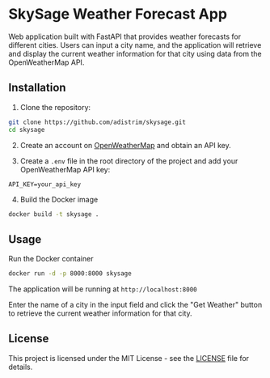# SkySage Weather Forecast App

Web application built with FastAPI that provides weather forecasts for different cities. Users can input a city name, and the application will retrieve and display the current weather information for that city using data from the OpenWeatherMap API.

## Installation

1. Clone the repository:

```bash
git clone https://github.com/adistrim/skysage.git
cd skysage
```

2. Create an account on [OpenWeatherMap](https://openweathermap.org/) and obtain an API key.

3. Create a `.env` file in the root directory of the project and add your OpenWeatherMap API key:

```
API_KEY=your_api_key
```

4. Build the Docker image

```bash
docker build -t skysage .
```

## Usage


Run the Docker container

```bash
docker run -d -p 8000:8000 skysage
```

The application will be running at ```http://localhost:8000```

Enter the name of a city in the input field and click the "Get Weather" button to retrieve the current weather information for that city.

## License

This project is licensed under the MIT License - see the [LICENSE](https://www.mit.edu/~amini/LICENSE.md) file for details.
